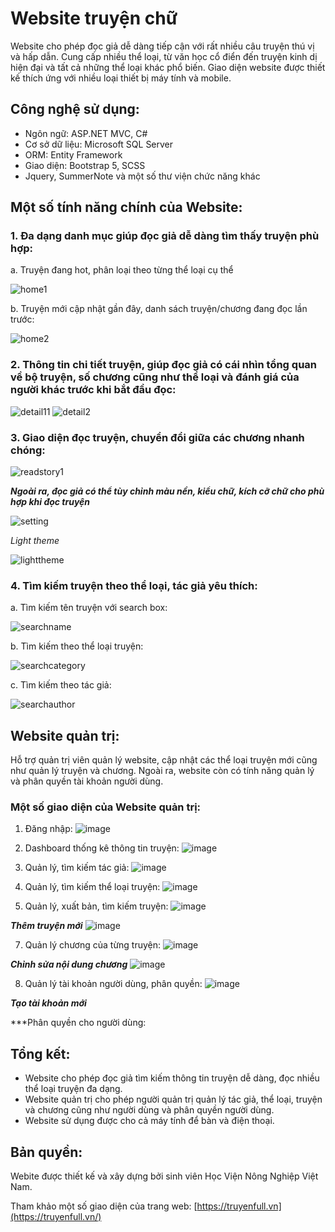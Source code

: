 # Website truyện chữ
Website cho phép đọc giả dễ dàng tiếp cận với rất nhiều câu truyện thú vị và hấp dẫn. Cung cấp nhiều thể loại, từ văn học cổ điển đến truyện kinh dị hiện đại và tất cả những thể loại khác phổ biến.
Giao diện website được thiết kế thích ứng với nhiều loại thiết bị máy tính và mobile. 

## Công nghệ sử dụng:
* Ngôn ngữ: ASP.NET MVC, C#
* Cơ sở dữ liệu: Microsoft SQL Server
* ORM: Entity Framework
* Giao diện: Bootstrap 5, SCSS
* Jquery, SummerNote và một số thư viện chức năng khác

## Một số tính năng chính của Website:
### 1. Đa dạng danh mục giúp đọc giả dễ dàng tìm thấy truyện phù hợp:
a. Truyện đang hot, phân loại theo từng thể loại cụ thể

![home1](https://github.com/TranQuyenSinh/TruyenChu/assets/88172078/1bfee1c2-e3b5-45ae-b4a8-57a19ad1b8c4)

b. Truyện mới cập nhật gần đây, danh sách truyện/chương đang đọc lần trước:

![home2](https://github.com/TranQuyenSinh/TruyenChu/assets/88172078/edc6ce71-7b09-4773-9206-97880d373f75)

### 2. Thông tin chi tiết truyện, giúp đọc giả có cái nhìn tổng quan về bộ truyện, số chương cũng như thể loại và đánh giá của người khác trước khi bắt đầu đọc:

![detail11](https://github.com/TranQuyenSinh/TruyenChu/assets/88172078/e359751a-1a06-462b-8ee6-c9c828d6c5b1)
![detail2](https://github.com/TranQuyenSinh/TruyenChu/assets/88172078/004dcbc7-d879-4adc-8125-818494d2902e)

### 3. Giao diện đọc truyện, chuyển đổi giữa các chương nhanh chóng:

![readstory1](https://github.com/TranQuyenSinh/TruyenChu/assets/88172078/ce15a6db-260d-42e0-b8fb-d5b774ec7c72)

***Ngoài ra, đọc giả có thể tùy chỉnh màu nền, kiểu chữ, kích cỡ chữ cho phù hợp khi đọc truyện***

![setting](https://github.com/TranQuyenSinh/TruyenChu/assets/88172078/319db5d5-90db-452a-a643-d42bca4b5a45)

*Light theme*

![lighttheme](https://github.com/TranQuyenSinh/TruyenChu/assets/88172078/ffb18d34-0664-4eff-8b9f-15a82c774047)

### 4. Tìm kiếm truyện theo thể loại, tác giả yêu thích:
a. Tìm kiếm tên truyện với search box:

![searchname](https://github.com/TranQuyenSinh/TruyenChu/assets/88172078/f3f94901-31c7-4e67-b2d4-9af7b7ad091d)

b. Tìm kiếm theo thể loại truyện:

![searchcategory](https://github.com/TranQuyenSinh/TruyenChu/assets/88172078/8ffc95aa-1511-4fca-8e56-e54874a9981f)

c. Tìm kiếm theo tác giả:

![searchauthor](https://github.com/TranQuyenSinh/TruyenChu/assets/88172078/96829eb4-faeb-4e3e-9503-9ba912d9d055)

## Website quản trị:

Hỗ trợ quản trị viên quản lý website, cập nhật các thể loại truyện mới cũng như quản lý truyện và chương. Ngoài ra, website còn có tính năng quản lý và phân quyền tài khoản người dùng.

### Một số giao diện của Website quản trị:
1. Đăng nhập:
![image](https://github.com/TranQuyenSinh/TruyenChu/assets/88172078/1e742553-2af0-4cbd-9a17-e41c1741fca1)

2. Dashboard thống kê thông tin truyện:
![image](https://github.com/TranQuyenSinh/TruyenChu/assets/88172078/df2eae43-2079-488f-a432-5f904bdb5cc6)

3. Quản lý, tìm kiếm tác giả:
![image](https://github.com/TranQuyenSinh/TruyenChu/assets/88172078/f738e7ca-acb2-413a-9ed8-1f1145c837be)

4. Quản lý, tìm kiếm thể loại truyện:
![image](https://github.com/TranQuyenSinh/TruyenChu/assets/88172078/7814d3f0-0f8b-4504-af03-291216a0ff20)

5. Quản lý, xuất bản, tìm kiếm truyện:
![image](https://github.com/TranQuyenSinh/TruyenChu/assets/88172078/a08ee502-bdaf-4bda-ae2b-2b273ba47af7)

***Thêm truyện mới***
![image](https://github.com/TranQuyenSinh/TruyenChu/assets/88172078/55d0d8dd-c26c-4936-91dd-ee66e2bf3afb)

7. Quản lý chương của từng truyện:
![image](https://github.com/TranQuyenSinh/TruyenChu/assets/88172078/4bab93d7-24af-44a2-b8d1-02b4def5e131)

***Chỉnh sửa nội dung chương***
![image](https://github.com/TranQuyenSinh/TruyenChu/assets/88172078/4eac4888-4a1b-4b29-b07f-944aa9b622fb)

8. Quản lý tài khoản người dùng, phân quyền:
![image](https://github.com/TranQuyenSinh/TruyenChu/assets/88172078/db4114e5-05d9-467e-ba1f-a4ee4404b3de)

***Tạo tài khoản mới***


***Phân quyền cho người dùng:

## Tổng kết:
* Website cho phép đọc giả tìm kiếm thông tin truyện dễ dàng, đọc nhiều thể loại truyện đa dạng.
* Website quản trị cho phép người quản trị quản lý tác giả, thể loại, truyện và chương cũng như người dùng và phân quyền người dùng.
* Website sử dụng được cho cả máy tính để bàn và điện thoại.


## Bản quyền:
Webite được thiết kế và xây dựng bởi sinh viên Học Viện Nông Nghiệp Việt Nam.

Tham khảo một số giao diện của trang web: [https://truyenfull.vn](https://truyenfull.vn/)



